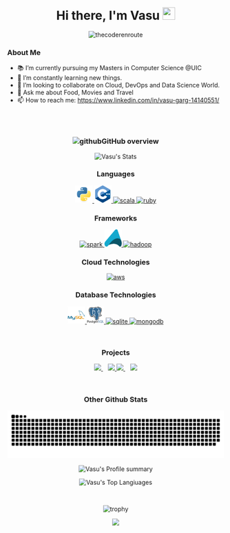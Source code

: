 <h1 align="center">Hi there, I'm Vasu <img src="https://github.com/TheDudeThatCode/TheDudeThatCode/blob/master/Assets/Hi.gif" width="29px" height="29px"> </h1>
<p align="center"> <img src="https://komarev.com/ghpvc/?username=vasugarg&style=flat" alt="thecoderenroute" /> 
</p>

### About Me

- 📚 I’m currently pursuing my Masters in Computer Science @UIC <br>
- 🌱 I’m constantly learning new things. <br>
- 👯 I’m looking to collaborate on Cloud, DevOps and Data Science World. <br>
- 💬 Ask me about Food, Movies and Travel <br>
- 📫 How to reach me: https://www.linkedin.com/in/vasu-garg-14140551/
<br>  
<br>

<h3 align="center"> <img width="48" height="48" src="https://img.icons8.com/fluency/48/github.png" alt="github"/>GitHub overview </h3>

<p align="center">

<img src = "https://github-readme-stats.vercel.app/api?username=vasugarg&theme=chartreuse-dark&show_icons=true&hide_border=false&count_private=true" alt = "Vasu's Stats">

</p>

<h3 align="center"> Languages</h3>
<p align="center">
<a href="https://www.python.org" target="_blank" rel="noreferrer"> <img src="https://raw.githubusercontent.com/devicons/devicon/master/icons/python/python-original.svg" alt="python" width="40" height="40"/> </a>
<a href="https://www.w3schools.com/cpp/" target="_blank" rel="noreferrer"> <img src="https://raw.githubusercontent.com/devicons/devicon/master/icons/cplusplus/cplusplus-original.svg" alt="cplusplus" width="40" height="40"/> </a>
<a href="https://www.scala-lang.org/" target="_blank" rel="noreferrer"> <img src="https://www.vectorlogo.zone/logos/scala-lang/scala-lang-icon.svg" alt="scala" width="40" height="40"/> </a>
<a href="https://www.ruby-lang.org/en/" target="_blank" rel="noreferrer"> <img src="https://www.vectorlogo.zone/logos/ruby-lang/ruby-lang-icon.svg" alt="ruby" width="40" height="40"/> </a>

</p>

  <h3 align="center"> Frameworks </h3>
<p align="center">
  <a href="https://spark.apache.org/" target="_blank" rel="noreferrer"> <img src="https://www.vectorlogo.zone/logos/apache_spark/apache_spark-icon.svg" alt="spark" width="40" height="40"/> </a>
  <a href="https://akka.io/" target="_blank" rel="noreferrer"> <img src="https://github.com/vasugarg/vasugarg/blob/98748ba14b0322b1da962babf8086144369d3a59/VectorWiki-59Xsm__akka.svg" alt="akka" width="40" height="40"/> </a>
  <a href="https://hadoop.apache.org/" target="_blank" rel="noreferrer"> <img src="https://www.vectorlogo.zone/logos/apache_hadoop/apache_hadoop-icon.svg" alt="hadoop" width="40" height="40"/> </a>
</p>



<h3 align="center"> Cloud Technologies</h3> <p align="center">
  <a href="https://aws.amazon.com/" target="_blank" rel="noreferrer"> <img src="https://www.vectorlogo.zone/logos/amazon_aws/amazon_aws-icon.svg" alt="aws" width="40" height="40"/> </a> 
</p>  

  <h3 align="center"> Database Technologies</h3>
<p align="center"><a href="https://www.mysql.com/" target="_blank" rel="noreferrer"> <img src="https://raw.githubusercontent.com/devicons/devicon/master/icons/mysql/mysql-original-wordmark.svg" alt="mysql" width="40" height="40"/> </a> <a href="https://www.postgresql.org" target="_blank" rel="noreferrer"> <img src="https://raw.githubusercontent.com/devicons/devicon/master/icons/postgresql/postgresql-original-wordmark.svg" alt="postgresql" width="40" height="40"/> </a> <a href="https://www.sqlite.org/" target="_blank" rel="noreferrer"> <img src="https://www.vectorlogo.zone/logos/sqlite/sqlite-icon.svg" alt="sqlite" width="40" height="40"/> </a> <a href="https://www.mongodb.com/" target="_blank" rel="noreferrer"> <img src="https://www.vectorlogo.zone/logos/mongodb/mongodb-icon.svg" alt="mongodb" width="40" height="40"/> </a> 
</p>

<br>

<h3 align="center">Projects</h3>

<p align="center">
  <a href="https://github.com/vasugarg/distributed-algorithms-using-Akka">
    <img src="https://github-readme-stats.vercel.app/api/pin/?username=vasugarg&repo=distributed-algorithms-using-Akka&theme=github_dark" />
  </a>
  &nbsp&nbsp
  <a href="https://github.com/vasugarg/GraphPTGame">
    <img src="https://github-readme-stats.vercel.app/api/pin/?username=vasugarg&repo=GraphPTGame&theme=github_dark" />
  </a>
  <a href="https://github.com/vasugarg/RandomWalksGraphX">
    <img src="https://github-readme-stats.vercel.app/api/pin/?username=vasugarg&repo=RandomWalksGraphX&theme=github_dark" />
  </a>  
  &nbsp&nbsp
  <a href="https://github.com/vasugarg/GraphMatcher">
    <img src="https://github-readme-stats.vercel.app/api/pin/?username=vasugarg&repo=GraphMatcher&theme=github_dark" />
  </a>
</p>

<br>

<h3 align="center">Other Github Stats</h3>

<p align="center">
<img src = "https://github.com/vasugarg/vasugarg/blob/output/github-contribution-grid-snake-dark.svg" alt = "snake animation">
</p>

<p align="center">
<img height ="165" title="Profile summary" alt="Vasu's Profile summary" src="https://github-profile-summary-cards.vercel.app/api/cards/profile-details?username=vasugarg&theme=vue"/>
</p>

<p align="center">
  <img aligh ="center"src="https://github-readme-stats.vercel.app/api/top-langs/?username=vasugarg&&hide_title=false&hide_border=true&layout=compact&langs_count=8&exclude_repo=comp426,Insta-diagnosis&text_color=fff7ff&icon_color=ffffff&bg_color=151515" alt="Vasu's Top Langiuages" />
</p>
<br>
<p align='center'>
  <img src= "https://github-profile-trophy.vercel.app/?username=vasugarg" alt="trophy">
</p>


<p align="center"><img src="https://user-images.githubusercontent.com/74038190/212284158-e840e285-664b-44d7-b79b-e264b5e54825.gif"></p>
